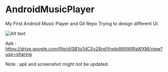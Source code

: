 # AndroidMusicPlayer
My First Android Music Player and Git Repo
Trying to design different UI.

![Alt text](http://i60.tinypic.com/2a5lnwp.png "Sample UI")

Apk : https://drive.google.com/file/d/0B1q7dCSy28ndYnpkdWtlWlRaWXM/view?usp=sharing

Note : apk and screenshot might not be updated.

